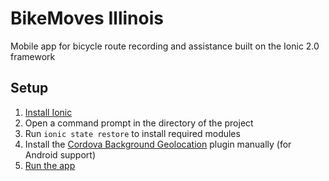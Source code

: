 # BikeMoves Illinois
Mobile app for bicycle route recording and assistance built on the Ionic 2.0
framework

## Setup
1. [Install Ionic](https://ionicframework.com/docs/intro/installation/)
2. Open a command prompt in the directory of the project  
3. Run `ionic state restore` to install required modules  
4. Install the [Cordova Background Geolocation](http://www.transistorsoft.com/shop/products/cordova-background-geolocation) plugin manually (for Android support)  
5. [Run the app](https://ionicframework.com/docs/intro/deploying/)
